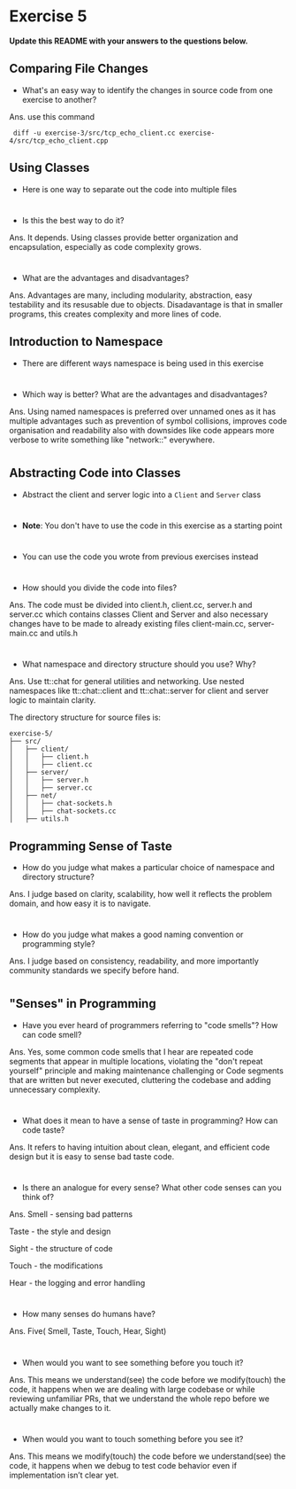 # Exercise 5

**Update this README with your answers to the questions below.**

## Comparing File Changes

- What's an easy way to identify the changes in source code from one exercise
  to another?

Ans. use this command
```
 diff -u exercise-3/src/tcp_echo_client.cc exercise-4/src/tcp_echo_client.cpp
```
    
## Using Classes

- Here is one way to separate out the code into multiple files
#
- Is this the best way to do it? 

Ans. It depends. Using classes provide better organization and encapsulation, especially as code complexity grows.
#

- What are the advantages and disadvantages?

Ans. Advantages are many, including modularity, abstraction, easy testability and its resusable due to objects. Disadavantage is that in smaller programs, this creates complexity and more lines of code.

## Introduction to Namespace

- There are different ways namespace is being used in this exercise
#
- Which way is better? What are the advantages and disadvantages?

Ans. Using named namespaces is preferred over unnamed ones as it has multiple advantages such as prevention of symbol collisions, improves code organisation and readability also with downsides like code appears more verbose to write something like "network::" everywhere.
#
## Abstracting Code into Classes

- Abstract the client and server logic into a `Client` and `Server` class
#
- **Note**: You don't have to use the code in this exercise as a starting point
#
- You can use the code you wrote from previous exercises instead
#
- How should you divide the code into files?

Ans. The code must be divided into client.h, client.cc, server.h and server.cc which contains classes Client and Server and also necessary changes have to be made to already existing files client-main.cc, server-main.cc and utils.h 
#
- What namespace and directory structure should you use? Why?

Ans. Use tt::chat for general utilities and networking. Use nested namespaces like tt::chat::client and tt::chat::server for client and server logic to maintain clarity.

The directory structure for source files is:
```
exercise-5/
├── src/
│   ├── client/
│   │   ├── client.h
│   │   ├── client.cc
│   ├── server/
│   │   ├── server.h
│   │   ├── server.cc
│   ├── net/
│   │   ├── chat-sockets.h
│   │   ├── chat-sockets.cc
│   ├── utils.h
```

## Programming Sense of Taste

- How do you judge what makes a particular choice of namespace and directory
  structure? 

Ans. I judge based on clarity, scalability, how well it reflects the problem domain, and how easy it is to navigate.
#
- How do you judge what makes a good naming convention or programming style?

Ans. I judge based on consistency, readability, and more importantly community standards we specify before hand.
#
## "Senses" in Programming

- Have you ever heard of programmers referring to "code smells"? How can code
  smell?

Ans. Yes, some common code smells that I hear are repeated code segments that appear in multiple locations, violating the "don't repeat yourself" principle and making maintenance challenging or Code segments that are written but never executed, cluttering the codebase and adding unnecessary complexity.
#
- What does it mean to have a sense of taste in programming? How can code
  taste?

Ans. It refers to having intuition about clean, elegant, and efficient code design but it is easy to sense bad taste code.
#
- Is there an analogue for every sense? What other code senses can you think of?

Ans. Smell - sensing bad patterns

Taste - the style and design

Sight - the structure of code

Touch - the modifications

Hear - the logging and error handling
#
- How many senses do humans have?

Ans. Five( Smell, Taste, Touch, Hear, Sight)
#
- When would you want to see something before you touch it?

Ans. This means we understand(see) the code before we modify(touch) the code, it happens when we are dealing with large codebase or while reviewing unfamiliar PRs, that we understand the whole repo before we actually make changes to it.

#
- When would you want to touch something before you see it?

Ans. This means we modify(touch) the code before we understand(see) the code, it happens when we debug to test code behavior even if implementation isn’t clear yet.

#